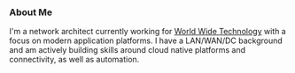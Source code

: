 ### About Me

I'm a network architect currently working for [World Wide Technology](https://www.wwt.com/) with a focus on modern application platforms. I have a LAN/WAN/DC background and am actively building skills around cloud native platforms and connectivity, as well as automation.

<!--
**hillikem/hillikem** is a ✨ _special_ ✨ repository because its `README.md` (this file) appears on your GitHub profile.

Here are some ideas to get you started:

- 🔭 I’m currently working on ...
- 🌱 I’m currently learning ...
- 👯 I’m looking to collaborate on ...
- 🤔 I’m looking for help with ...
- 💬 Ask me about ...
- 📫 How to reach me: ...
- 😄 Pronouns: ...
- ⚡ Fun fact: ...
-->

